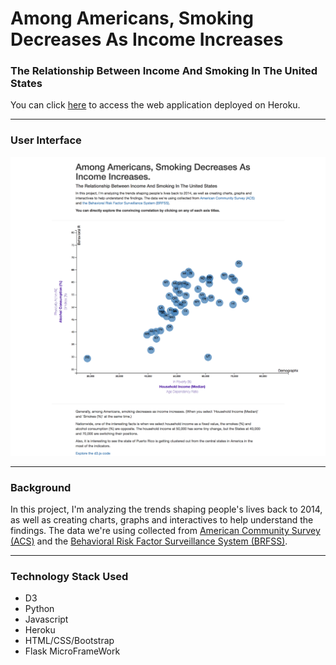 # Among Americans, Smoking Decreases As Income Increases
### The Relationship Between Income And Smoking In The United States


You can click [here]() to access the web application deployed on Heroku.

---
### User Interface
![user interface](image/screencapture.png)


---
### Background
In this project, I'm analyzing the trends shaping people's lives back to 2014, as well as creating charts, graphs and interactives to help understand the findings. The data we're using collected from [American Community Survey (ACS)](https://factfinder.census.gov/faces/nav/jsf/pages/searchresults.xhtml) and the [Behavioral Risk Factor Surveillance System (BRFSS)](https://chronicdata.cdc.gov/Behavioral-Risk-Factors/BRFSS-2014-Overall/5ra3-ixqq).

---
### Technology Stack Used
+ D3
+ Python
+ Javascript
+ Heroku
+ HTML/CSS/Bootstrap
+ Flask MicroFrameWork
